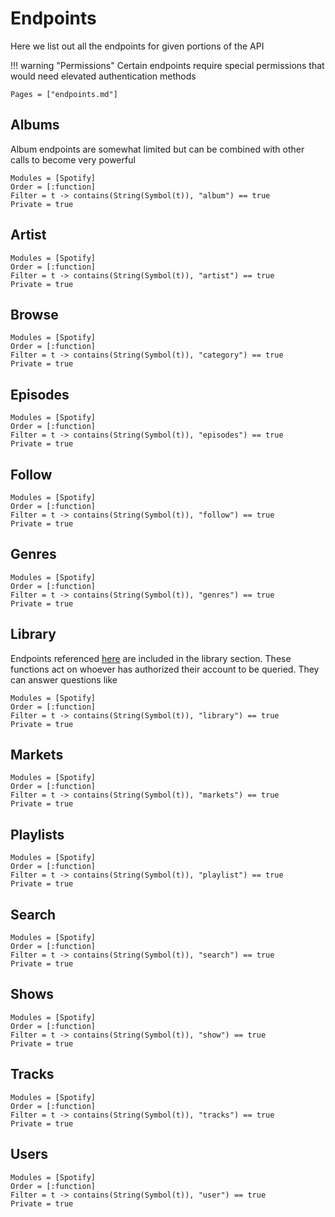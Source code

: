 # Endpoints 

Here we list out all the endpoints for given portions of the API

!!! warning "Permissions"
    Certain endpoints require special permissions that would need elevated authentication methods

```@contents
Pages = ["endpoints.md"]
```

## Albums

Album endpoints are somewhat limited but can be combined with other calls to become very powerful

```@autodocs
Modules = [Spotify]
Order = [:function]
Filter = t -> contains(String(Symbol(t)), "album") == true
Private = true
```
## Artist


```@autodocs
Modules = [Spotify]
Order = [:function]
Filter = t -> contains(String(Symbol(t)), "artist") == true
Private = true
```

## Browse


```@autodocs
Modules = [Spotify]
Order = [:function]
Filter = t -> contains(String(Symbol(t)), "category") == true
Private = true
```

## Episodes 

```@autodocs
Modules = [Spotify]
Order = [:function]
Filter = t -> contains(String(Symbol(t)), "episodes") == true
Private = true
```
## Follow

```@autodocs
Modules = [Spotify]
Order = [:function]
Filter = t -> contains(String(Symbol(t)), "follow") == true
Private = true
```

## Genres    

```@autodocs
Modules = [Spotify]
Order = [:function]
Filter = t -> contains(String(Symbol(t)), "genres") == true
Private = true
```

## Library
Endpoints referenced [here](https://developer.spotify.com/console/library/) are included in the library section.
These functions act on whoever has authorized their account to be queried. They can answer questions like

```@autodocs
Modules = [Spotify]
Order = [:function]
Filter = t -> contains(String(Symbol(t)), "library") == true
Private = true
```

## Markets

```@autodocs
Modules = [Spotify]
Order = [:function]
Filter = t -> contains(String(Symbol(t)), "markets") == true
Private = true
```

## Playlists


```@autodocs
Modules = [Spotify]
Order = [:function]
Filter = t -> contains(String(Symbol(t)), "playlist") == true
Private = true
```

## Search

```@autodocs
Modules = [Spotify]
Order = [:function]
Filter = t -> contains(String(Symbol(t)), "search") == true
Private = true
```

## Shows

```@autodocs
Modules = [Spotify]
Order = [:function]
Filter = t -> contains(String(Symbol(t)), "show") == true
Private = true
```
## Tracks


```@autodocs
Modules = [Spotify]
Order = [:function]
Filter = t -> contains(String(Symbol(t)), "tracks") == true
Private = true
```
## Users

```@autodocs
Modules = [Spotify]
Order = [:function]
Filter = t -> contains(String(Symbol(t)), "user") == true
Private = true
```

